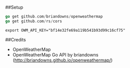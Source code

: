 ##Setup
```go
go get github.com/briandowns/openweathermap
go get github.com/rs/cors
```

```shell
export OWM_API_KEY="bf14e32fe69a119b541b93d99c16cf75"
```

##Credits
 - OpenWeatherMap
 - OpenWeatherMap Go API by briandowns (http://briandowns.github.io/openweathermap/)